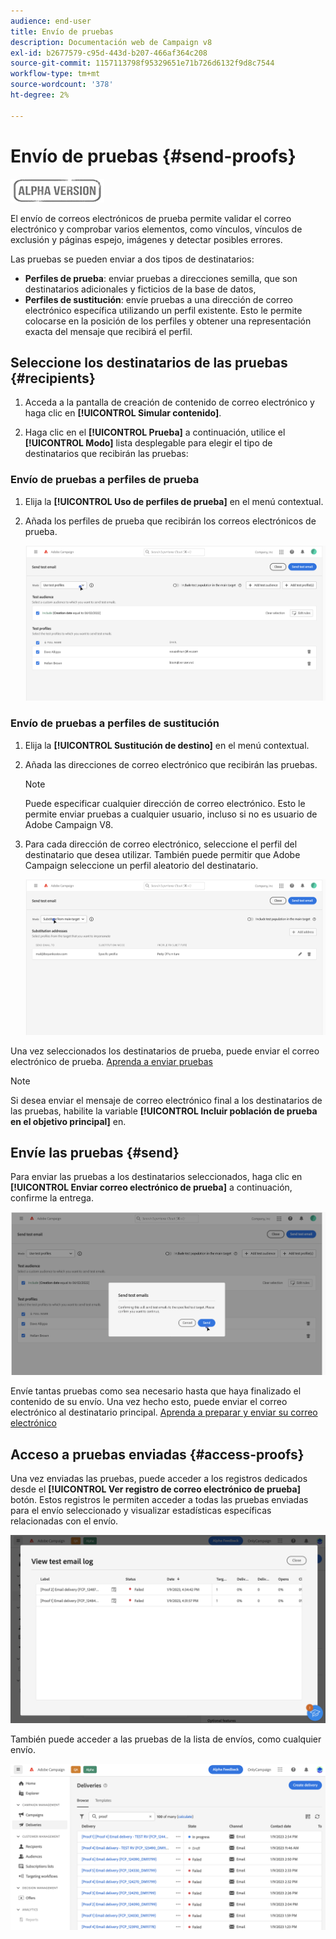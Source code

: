 ```yaml
---
audience: end-user
title: Envío de pruebas
description: Documentación web de Campaign v8
exl-id: b2677579-c95d-443d-b207-466af364c208
source-git-commit: 1157113798f95329651e71b726d6132f9d8c7544
workflow-type: tm+mt
source-wordcount: '378'
ht-degree: 2%

---
```


# Envío de pruebas {#send-proofs}

![](../assets/do-not-localize/badge.png)

El envío de correos electrónicos de prueba permite validar el correo electrónico y comprobar varios elementos, como vínculos, vínculos de exclusión y páginas espejo, imágenes y detectar posibles errores.

Las pruebas se pueden enviar a dos tipos de destinatarios:

* **Perfiles de prueba**: enviar pruebas a direcciones semilla, que son destinatarios adicionales y ficticios de la base de datos,
* **Perfiles de sustitución**: envíe pruebas a una dirección de correo electrónico específica utilizando un perfil existente. Esto le permite colocarse en la posición de los perfiles y obtener una representación exacta del mensaje que recibirá el perfil.

## Seleccione los destinatarios de las pruebas {#recipients}

1. Acceda a la pantalla de creación de contenido de correo electrónico y haga clic en **[!UICONTROL Simular contenido]**.

1. Haga clic en el **[!UICONTROL Prueba]** a continuación, utilice el **[!UICONTROL Modo]** lista desplegable para elegir el tipo de destinatarios que recibirán las pruebas:

<!-- to check: by default, profiles selected in previous screen are pre-selected for proofs. Can add addtitional profiles + remove preselected?-->

### Envío de pruebas a perfiles de prueba

1. Elija la **[!UICONTROL Uso de perfiles de prueba]** en el menú contextual.

1. Añada los perfiles de prueba que recibirán los correos electrónicos de prueba.

   <!--FOR BETA: You can also build an audience to select test profiles based on your own criteria using the **[!UICONTROL Add test audience]** button.-->

   ![](assets/test-profiles-audience.png)

### Envío de pruebas a perfiles de sustitución

1. Elija la **[!UICONTROL Sustitución de destino]** en el menú contextual.

1. Añada las direcciones de correo electrónico que recibirán las pruebas.

   >[!NOTE]
   >
   >Puede especificar cualquier dirección de correo electrónico. Esto le permite enviar pruebas a cualquier usuario, incluso si no es usuario de Adobe Campaign V8.

1. Para cada dirección de correo electrónico, seleccione el perfil del destinatario que desea utilizar. También puede permitir que Adobe Campaign seleccione un perfil aleatorio del destinatario.

   ![](assets/substitution.png)

Una vez seleccionados los destinatarios de prueba, puede enviar el correo electrónico de prueba. [Aprenda a enviar pruebas](#send)

>[!NOTE]
>
>Si desea enviar el mensaje de correo electrónico final a los destinatarios de las pruebas, habilite la variable **[!UICONTROL Incluir población de prueba en el objetivo principal]** en.

## Envíe las pruebas {#send}

Para enviar las pruebas a los destinatarios seleccionados, haga clic en **[!UICONTROL Enviar correo electrónico de prueba]** a continuación, confirme la entrega.

![](assets/send-proof.png)

Envíe tantas pruebas como sea necesario hasta que haya finalizado el contenido de su envío. Una vez hecho esto, puede enviar el correo electrónico al destinatario principal. [Aprenda a preparar y enviar su correo electrónico](../monitor/prepare-send.md)

## Acceso a pruebas enviadas {#access-proofs}

Una vez enviadas las pruebas, puede acceder a los registros dedicados desde el **[!UICONTROL Ver registro de correo electrónico de prueba]** botón. Estos registros le permiten acceder a todas las pruebas enviadas para el envío seleccionado y visualizar estadísticas específicas relacionadas con el envío.

![](assets/proof-log.png)

También puede acceder a las pruebas de la lista de envíos, como cualquier envío.

![](assets/delivery-list.png)
